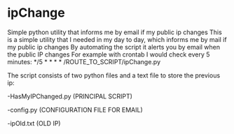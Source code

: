# ipChange

Simple python utility that informs me by email if my public ip changes
This is a simple utility that I needed in my day to day, which informs me by mail if my public ip changes
By automating the script it alerts you by email when the public IP changes
For example with crontab I would check every 5 minutes: */5 * * * * /ROUTE_TO_SCRIPT/ipChange.py

The script consists of two python files and a text file to store the previous ip:

-HasMyIPChanged.py (PRINCIPAL SCRIPT)

-config.py (CONFIGURATION FILE FOR EMAIL)

-ipOld.txt (OLD IP)
